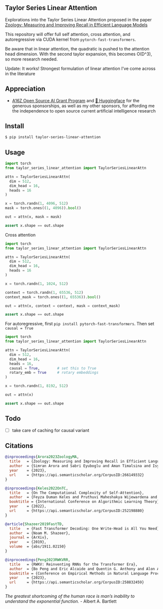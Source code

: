 ## Taylor Series Linear Attention

Explorations into the Taylor Series Linear Attention proposed in the paper <a href="https://arxiv.org/abs/2312.04927">Zoology: Measuring and Improving Recall in Efficient Language Models</a>

This repository will offer full self attention, cross attention, and autoregressive via CUDA kernel from `pytorch-fast-transformers`.

Be aware that in linear attention, the quadratic is pushed to the attention head dimension. With the second taylor expansion, this becomes O(D^3), so more research needed.

Update: It works! Strongest formulation of linear attention I've come across in the literature

## Appreciation

- <a href="https://a16z.com/supporting-the-open-source-ai-community/">A16Z Open Source AI Grant Program</a> and <a href="https://huggingface.co/">🤗 Huggingface</a> for the generous sponsorships, as well as my other sponsors, for affording me the independence to open source current artificial intelligence research

## Install

```bash
$ pip install taylor-series-linear-attention
```

## Usage

```python
import torch
from taylor_series_linear_attention import TaylorSeriesLinearAttn

attn = TaylorSeriesLinearAttn(
  dim = 512,
  dim_head = 16,
  heads = 16
)

x = torch.randn(1, 4096, 512)
mask = torch.ones((1, 4096)).bool()

out = attn(x, mask = mask)

assert x.shape == out.shape
```

Cross attention

```python
import torch
from taylor_series_linear_attention import TaylorSeriesLinearAttn

attn = TaylorSeriesLinearAttn(
  dim = 512,
  dim_head = 16,
  heads = 16
)

x = torch.randn(1, 1024, 512)

context = torch.randn(1, 65536, 512)
context_mask = torch.ones((1, 65536)).bool()

out = attn(x, context = context, mask = context_mask)

assert x.shape == out.shape
```

For autoregressive, first `pip install pytorch-fast-transformers`. Then set `causal = True`

```python
import torch
from taylor_series_linear_attention import TaylorSeriesLinearAttn

attn = TaylorSeriesLinearAttn(
  dim = 512,
  dim_head = 16,
  heads = 16,
  causal = True,        # set this to True
  rotary_emb = True     # rotary embeddings
)

x = torch.randn(1, 8192, 512)

out = attn(x)

assert x.shape == out.shape
```

## Todo

- [ ] take care of caching for causal variant

## Citations

```bibtex
@inproceedings{Arora2023ZoologyMA,
  title   = {Zoology: Measuring and Improving Recall in Efficient Language Models},
  author  = {Simran Arora and Sabri Eyuboglu and Aman Timalsina and Isys Johnson and Michael Poli and James Zou and Atri Rudra and Christopher R'e},
  year    = {2023},
  url     = {https://api.semanticscholar.org/CorpusID:266149332}
}
```

```bibtex
@inproceedings{Keles2022OnTC,
  title   = {On The Computational Complexity of Self-Attention},
  author  = {Feyza Duman Keles and Pruthuvi Maheshakya Wijewardena and Chinmay Hegde},
  booktitle = {International Conference on Algorithmic Learning Theory},
  year    = {2022},
  url     = {https://api.semanticscholar.org/CorpusID:252198880}
}
```

```bibtex
@article{Shazeer2019FastTD,
  title   = {Fast Transformer Decoding: One Write-Head is All You Need},
  author  = {Noam M. Shazeer},
  journal = {ArXiv},
  year    = {2019},
  volume  = {abs/1911.02150}
}
```

```bibtex
@inproceedings{Peng2023RWKVRR,
  title   = {RWKV: Reinventing RNNs for the Transformer Era},
  author  = {Bo Peng and Eric Alcaide and Quentin G. Anthony and Alon Albalak and Samuel Arcadinho and Stella Biderman and Huanqi Cao and Xin Cheng and Michael Chung and Matteo Grella and G Kranthikiran and Xuming He and Haowen Hou and Przemyslaw Kazienko and Jan Kocoń and Jiaming Kong and Bartlomiej Koptyra and Hayden Lau and Krishna Sri Ipsit Mantri and Ferdinand Mom and Atsushi Saito and Xiangru Tang and Bolun Wang and Johan Sokrates Wind and Stansilaw Wozniak and Ruichong Zhang and Zhenyuan Zhang and Qihang Zhao and Peng Zhou and Jian Zhu and Rui Zhu},
  booktitle = {Conference on Empirical Methods in Natural Language Processing},
  year    = {2023},
  url     = {https://api.semanticscholar.org/CorpusID:258832459}
}
```

*The greatest shortcoming of the human race is man’s inability to understand the exponential function.* - Albert A. Bartlett
